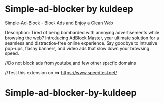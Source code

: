 # Simple-ad-blocker by kuldeep

Simple-Ad-Block - Block Ads and Enjoy a Clean Web

Description:
Tired of being bombarded with annoying advertisements while browsing the web? Introducing AdBlock Master, your ultimate solution for a seamless and distraction-free online experience. Say goodbye to intrusive pop-ups, flashy banners, and video ads that slow down your browsing speed.

//Do not block ads from youtube,and few other specfic domains

//Test this extension on ==> https://www.speedtest.net/

# Simple-ad-blocker-by-kuldeep
